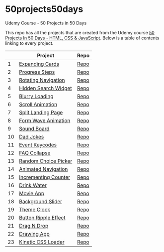 # 50projects50days

Udemy Course - 50 Projects in 50 Days

This repo has all the projects that are created from the Udemy course
[50 Projects In 50 Days - HTML, CSS & JavaScript](https://www.udemy.com/share/103Pv23@PMKLRQODgR-8_GjGFKhdZscOF2lVU3ZLnBPERiQpUHjRw8xw2z0INoojsLcK2B7m/).
Below is a table of contents linking to every project.

|     | Project                                                                                                      | Repo                                                                                         |
| --- | ------------------------------------------------------------------------------------------------------------ | -------------------------------------------------------------------------------------------- |
| 1   | [Expanding Cards](https://haylzrandom.github.io/50projects-html-css-js/expanding-cards/index.html)           | [Repo](https://github.com/HaylzRandom/50projects-html-css-js/tree/main/expanding-cards)      |
| 2   | [Progress Steps](https://haylzrandom.github.io/50projects-html-css-js/progress-steps/index.html)             | [Repo](https://github.com/HaylzRandom/50projects-html-css-js/tree/main/progress-steps)       |
| 3   | [Rotating Navigation](https://haylzrandom.github.io/50projects-html-css-js/rotating-navigation/index.html)   | [Repo](https://github.com/HaylzRandom/50projects-html-css-js/tree/main/rotating-navigation)  |
| 4   | [Hidden Search Widget](https://haylzrandom.github.io/50projects-html-css-js/hidden-search-widget/index.html) | [Repo](https://github.com/HaylzRandom/50projects-html-css-js/tree/main/hidden-search-widget) |
| 5   | [Blurry Loading](https://haylzrandom.github.io/50projects-html-css-js/blurry-loading/index.html)             | [Repo](https://github.com/HaylzRandom/50projects-html-css-js/tree/main/blurry-loading)       |
| 6   | [Scroll Animation](https://haylzrandom.github.io/50projects-html-css-js/scroll-animation/index.html)         | [Repo](https://github.com/HaylzRandom/50projects-html-css-js/tree/main/scroll-animation)     |
| 7   | [Split Landing Page](https://haylzrandom.github.io/50projects-html-css-js/split-landing-page/index.html)     | [Repo](https://github.com/HaylzRandom/50projects-html-css-js/tree/main/split-landing-page)   |
| 8   | [Form Wave Animation](https://haylzrandom.github.io/50projects-html-css-js/form-wave-animation/index.html)   | [Repo](https://github.com/HaylzRandom/50projects-html-css-js/tree/main/form-wave-animation)  |
| 9   | [Sound Board](https://haylzrandom.github.io/50projects-html-css-js/sound-board/index.html)                   | [Repo](https://github.com/HaylzRandom/50projects-html-css-js/tree/main/sound-board)          |
| 10  | [Dad Jokes](https://haylzrandom.github.io/50projects-html-css-js/dad-jokes/index.html)                       | [Repo](https://github.com/HaylzRandom/50projects-html-css-js/tree/main/dad-jokes)            |
| 11  | [Event Keycodes](https://haylzrandom.github.io/50projects-html-css-js/event-keycodes/index.html)             | [Repo](https://github.com/HaylzRandom/50projects-html-css-js/tree/main/event-keycodes)       |
| 12  | [FAQ Collapse](https://haylzrandom.github.io/50projects-html-css-js/faq-collapse/index.html)                 | [Repo](https://github.com/HaylzRandom/50projects-html-css-js/tree/main/faq-collapse)         |
| 13  | [Random Choice Picker](https://haylzrandom.github.io/50projects-html-css-js/random-choice-picker/index.html) | [Repo](https://github.com/HaylzRandom/50projects-html-css-js/tree/main/random-choice-picker) |
| 14  | [Animated Navigation](https://haylzrandom.github.io/50projects-html-css-js/animated-navigation/index.html)   | [Repo](https://github.com/HaylzRandom/50projects-html-css-js/tree/main/animated-navigation)  |
| 15  | [Incrementing Counter](https://haylzrandom.github.io/50projects-html-css-js/incrementing-counter/index.html) | [Repo](https://github.com/HaylzRandom/50projects-html-css-js/tree/main/incrementing-counter) |
| 16  | [Drink Water](https://haylzrandom.github.io/50projects-html-css-js/drink-water/index.html)                   | [Repo](https://github.com/HaylzRandom/50projects-html-css-js/tree/main/drink-water)          |
| 17  | [Movie App](https://haylzrandom.github.io/50projects-html-css-js/movie-app/index.html)                       | [Repo](https://github.com/HaylzRandom/50projects-html-css-js/tree/main/movie-app)            |
| 18  | [Background Slider](https://haylzrandom.github.io/50projects-html-css-js/background-slider/index.html)       | [Repo](https://github.com/HaylzRandom/50projects-html-css-js/tree/main/background-slider)    |
| 19  | [Theme Clock](https://haylzrandom.github.io/50projects-html-css-js/theme-clock/index.html)                   | [Repo](https://github.com/HaylzRandom/50projects-html-css-js/tree/main/theme-clock)          |
| 20  | [Button Ripple Effect](https://haylzrandom.github.io/50projects-html-css-js/button-ripple-effect/index.html) | [Repo](https://github.com/HaylzRandom/50projects-html-css-js/tree/main/button-ripple-effect) |
| 21  | [Drag N Drop](https://haylzrandom.github.io/50projects-html-css-js/drag-n-drop/index.html)                   | [Repo](https://github.com/HaylzRandom/50projects-html-css-js/tree/main/drag-n-drop)          |
| 22  | [Drawing App](https://haylzrandom.github.io/50projects-html-css-js/drawing-app/index.html)                   | [Repo](https://github.com/HaylzRandom/50projects-html-css-js/tree/main/drawing-app)          |
| 23  | [Kinetic CSS Loader](https://haylzrandom.github.io/50projects-html-css-js/kinetic-css-loader/index.html)     | [Repo](https://github.com/HaylzRandom/50projects-html-css-js/tree/main/kinetic-css-loader)   |

